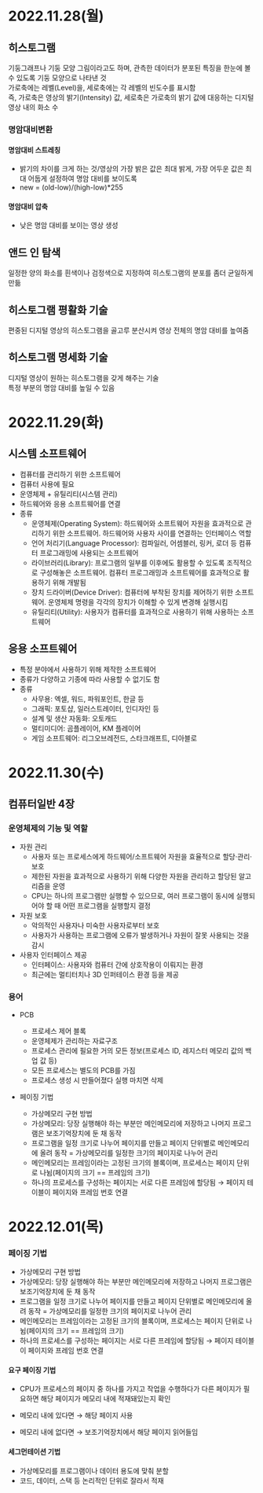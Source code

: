 # 2022.11.28(월)

## 히스토그램
기둥그래프나 기둥 모양 그림이라고도 하며, 관측한 데이터가 분포된 특징을 한눈에 볼 수 있도록 기둥 모양으로 나타낸 것   
가로축에는 레벨(Level)을, 세로축에는 각 레벨의 빈도수를 표시함   
즉, 가로축은 영상의 밝기(Intensity) 값, 세로축은 가로축의 밝기 값에 대응하는 디지털 영상 내의 화소 수    
### 명암대비변환
#### 명암대비 스트레칭
- 밝기의 차이를 크게 하는 것/영상의 가장 밝은 값은 최대 밝게, 가장 어두운 값은 최대 어둡게 설정하여 명암 대비를 보이도록
- new = (old-low)/(high-low)*255
#### 명암대비 압축
- 낮은 명암 대비를 보이는 영상 생성

## 앤드 인 탐색
일정한 양의 화소를 흰색이나 검정색으로 지정하여 히스토그램의 분포를 좀더 균일하게 만듦   
 
## 히스토그램 평활화 기술
편중된 디지털 영상의 히스토그램을 골고루 분산시켜 영상 전체의 명암 대비를 높여줌   

## 히스토그램 명세화 기술
디지털 영상이 원하는 히스토그램을 갖게 해주는 기술   
특정 부분의 명암 대비를 높일 수 있음 


# 2022.11.29(화)

## 시스템 소프트웨어

- 컴퓨터를 관리하기 위한 소프트웨어
- 컴퓨터 사용에 필요
- 운영체제 + 유틸리티(시스템 관리)
- 하드웨어와 응용 소프트웨어를 연결
- 종류
    - 운영체제(Operating System): 하드웨어와 소프트웨어 자원을 효과적으로 관리하기 위한 소프트웨어. 하드웨어와 사용자 사이를 연결하는 인터페이스 역할
    - 언어 처리기(Language Processor): 컴파일러, 어셈블러, 링커, 로더 등 컴퓨터 프로그래밍에 사용되는 소프트웨어
    - 라이브러리(Library): 프로그램의 일부를 이후에도 활용할 수 있도록 조직적으로 구성해놓은 소프트웨어. 컴퓨터 프로그래밍과 소프트웨어를 효과적으로 활용하기 위해 개발됨
    - 장치 드라이버(Device Driver): 컴퓨터에 부착된 장치를 제어하기 위한 소프트웨어. 운영체제 명령을 각각의 장치가 이해할 수 있게 변경해 실행시킴
    - 유틸리티(Utility): 사용자가 컴퓨터를 효과적으로 사용하기 위해 사용하는 소프트웨어
    

## 응용 소프트웨어

- 특정 분야에서 사용하기 위해 제작한 소프트웨어
- 종류가 다양하고 기종에 따라 사용할 수 없기도 함
- 종류
    - 사무용: 엑셀, 워드, 파워포인트, 한글 등
    - 그래픽: 포토샵, 일러스트레이터, 인디자인 등
    - 설계 및 생산 자동화: 오토캐드
    - 멀티미디어: 곰플레이어, KM 플레이어
    - 게임 소프트웨어: 리그오브레전드, 스타크래프트, 디아블로

# 2022.11.30(수)
## 컴퓨터일반 4장
### 운영체제의 기능 및 역할

- 자원 관리
    - 사용자 또는 프로세스에게 하드웨어/소프트웨어 자원을 효율적으로 할당·관리·보호
    - 제한된 자원을 효과적으로 사용하기 위해 다양한 자원을 관리하고 할당된 알고리즘을 운영
    - CPU는 하나의 프로그램만 실행할 수 있으므로, 여러 프로그램이 동시에 실행되어야 할 때 어떤 프로그램을 실행할지 결정
- 자원 보호
    - 악의적인 사용자나 미숙한 사용자로부터 보호
    - 사용자가 사용하는 프로그램에 오류가 발생하거나 자원이 잘못 사용되는 것을 감시
- 사용자 인터페이스 제공
    - 인터페이스: 사용자와 컴퓨터 간에 상호작용이 이뤄지는 환경
    - 최근에는 멀티터치나 3D 인퍼테이스 환경 등을 제공
### 용어

- PCB
    - 프로세스 제어 블록
    - 운영체제가 관리하는 자료구조
    - 프로세스 관리에 필요한 거의 모든 정보(프로세스 ID, 레지스터 메모리 값의 백업 값 등)
    - 모든 프로세스는 별도의 PCB를 가짐
    - 프로세스 생성 시 만들어졌다 실행 마치면 삭제

- 페이징 기법
    - 가상메모리 구현 방법
    - 가상메모리: 당장 실행해야 하는 부분만 메인메모리에 저장하고 나머지 프로그램은 보조기억장치에 둔 채 동작
    - 프로그램을 일정 크기로 나누어 페이지를 만들고 페이지 단위별로 메인메모리에 올려 동작 = 가상메모리를 일정한 크기의 페이지로 나누어 관리
    - 메인메모리는 프레임이라는 고정된 크기의 블록이며, 프로세스는 페이지 단위로 나뉨(페이지의 크기 == 프레임의 크기)
    - 하나의 프로세스를 구성하는 페이지는 서로 다른 프레임에 할당됨 → 페이지 테이블이 페이지와 프레임 번호 연결

# 2022.12.01(목)
### 페이징 기법
- 가상메모리 구현 방법
- 가상메모리: 당장 실행해야 하는 부분만 메인메모리에 저장하고 나머지 프로그램은 보조기억장치에 둔 채 동작
- 프로그램을 일정 크기로 나누어 페이지를 만들고 페이지 단위별로 메인메모리에 올려 동작 = 가상메모리를 일정한 크기의 페이지로 나누어 관리
- 메인메모리는 프레임이라는 고정된 크기의 블록이며, 프로세스는 페이지 단위로 나뉨(페이지의 크기 == 프레임의 크기)
- 하나의 프로세스를 구성하는 페이지는 서로 다른 프레임에 할당됨 → 페이지 테이블이 페이지와 프레임 번호 연결

#### 요구 페이징 기법
- CPU가 프로세스의 페이지 중 하나를 가지고 작업을 수행하다가 다른 페이지가 필요하면 해당 페이지가 메모리 내에 적재돼있는지 확인
- 메모리 내에 있다면 → 해당 페이지 사용
    
- 메모리 내에 없다면 → 보조기억장치에서 해당 페이지 읽어들임
        
#### 세그먼테이션 기법
- 가상메모리를 프로그램이나 데이터 용도에 맞춰 분할
- 코드, 데이터, 스택 등 논리적인 단위로 잘라서 적재
